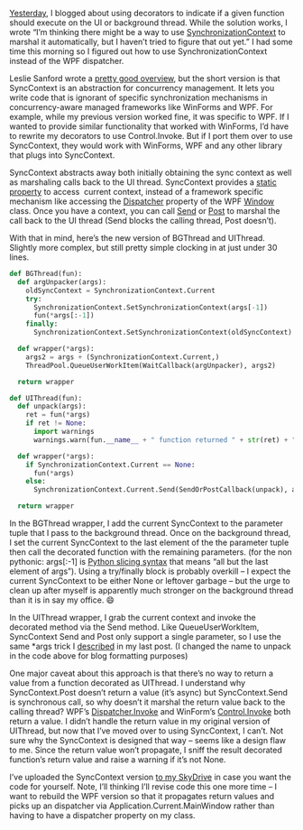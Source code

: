 [Yesterday](http://devhawk.net/2008/11/19/ironpython-and-wpf-part-4-background-processing/),
I blogged about using decorators to indicate if a given function should
execute on the UI or background thread. While the solution works, I
wrote “I’m thinking there might be a way to use
[SynchronizationContext](http://msdn.microsoft.com/en-us/library/system.threading.synchronizationcontext.aspx)
to marshal it automatically, but I haven’t tried to figure that out
yet.” I had some time this morning so I figured out how to use
SynchronizationContext instead of the WPF dispatcher.

Leslie Sanford wrote a [pretty good
overview](http://www.codeproject.com/KB/cpp/SyncContextTutorial.aspx),
but the short version is that SyncContext is an abstraction for
concurrency management. It lets you write code that is ignorant of
specific synchronization mechanisms in concurrency-aware managed
frameworks like WinForms and WPF. For example, while my previous version
worked fine, it was specific to WPF. If I wanted to provide similar
functionality that worked with WinForms, I’d have to rewrite my
decorators to use Control.Invoke. But if I port them over to use
SyncContext, they would work with WinForms, WPF and any other library
that plugs into SyncContext.

SyncContext abstracts away both initially obtaining the sync context as
well as marshaling calls back to the UI thread. SyncContext provides a
[static
property](http://msdn.microsoft.com/en-us/library/system.threading.synchronizationcontext.current.aspx)
to access  current context, instead of a framework specific mechanism
like accessing the
[Dispatcher](http://msdn.microsoft.com/en-us/library/system.windows.threading.dispatcherobject.dispatcher.aspx)
property of the WPF
[Window](http://msdn.microsoft.com/en-us/library/system.windows.window.aspx)
class. Once you have a context, you can call
[Send](http://msdn.microsoft.com/en-us/library/system.threading.synchronizationcontext.send.aspx)
or
[Post](http://msdn.microsoft.com/en-us/library/system.threading.synchronizationcontext.post.aspx)
to marshal the call back to the UI thread (Send blocks the calling
thread, Post doesn’t).

With that in mind, here’s the new version of BGThread and UIThread.
Slightly more complex, but still pretty simple clocking in at just under
30 lines.

``` python
def BGThread(fun):  
  def argUnpacker(args):  
    oldSyncContext = SynchronizationContext.Current
    try:
      SynchronizationContext.SetSynchronizationContext(args[-1])
      fun(*args[:-1])
    finally:
      SynchronizationContext.SetSynchronizationContext(oldSyncContext)

  def wrapper(*args):
    args2 = args + (SynchronizationContext.Current,)
    ThreadPool.QueueUserWorkItem(WaitCallback(argUnpacker), args2)

  return wrapper

def UIThread(fun):
  def unpack(args):  
    ret = fun(*args)
    if ret != None:
      import warnings
      warnings.warn(fun.__name__ + " function returned " + str(ret) + " but that return value isn't propigated to the calling thread")

  def wrapper(*args):
    if SynchronizationContext.Current == None:
      fun(*args)
    else:
      SynchronizationContext.Current.Send(SendOrPostCallback(unpack), args)

  return wrapper
```

In the BGThread wrapper, I add the current SyncContext to the parameter
tuple that I pass to the background thread. Once on the background
thread, I set the current SyncContext to the last element of the the
parameter tuple then call the decorated function with the remaining
parameters. (for the non pythonic: args[:-1] is [Python slicing
syntax](http://www.python.org/doc/2.5.2/ref/slicings.html) that means
“all but the last element of args”). Using a try/finally block is
probably overkill – I expect the current SyncContext to be either None
or leftover garbage – but the urge to clean up after myself is
apparently much stronger on the background thread than it is in say my
office.
:smile:

In the UIThread wrapper, I grab the current context and invoke the
decorated method via the Send method. Like QueueUserWorkItem,
SyncContext Send and Post only support a single parameter, so I use the
same \*args trick I
[described](http://devhawk.net/2008/11/19/ironpython-and-wpf-part-4-background-processing/)
in my last post. (I changed the name to unpack in the code above for
blog formatting purposes)

One major caveat about this approach is that there’s no way to return a
value from a function decorated as UIThread. I understand why
SyncContext.Post doesn’t return a value (it’s async) but
SyncContext.Send is synchronous call, so why doesn’t it marshal the
return value back to the calling thread? WPF’s
[Dispatcher.Invoke](http://msdn.microsoft.com/en-us/library/cc647509.aspx)
and WinForm’s
[Control.Invoke](http://msdn.microsoft.com/en-us/library/a1hetckb.aspx)
both return a value. I didn’t handle the return value in my original
version of UIThread, but now that I’ve moved over to using SyncContext,
I can’t. Not sure why the SyncContext is designed that way – seems like
a design flaw to me. Since the return value won’t propagate, I sniff the
result decorated function’s return value and raise a warning if it’s not
None.

I’ve uploaded the SyncContext version [to my
SkyDrive](http://cid-0d9bc809858885a4.skydrive.live.com/self.aspx/DevHawk%20Content/IronPython%20Stuff/WpfThreadDemo2.zip)
in case you want the code for yourself. Note, I’ll thinking I’ll revise
code this one more time – I want to rebuild the WPF version so that it
propagates return values and picks up an dispatcher via
Application.Current.MainWindow rather than having to have a dispatcher
property on my class.


